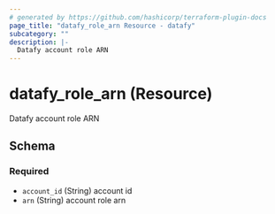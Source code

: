 ```yaml
---
# generated by https://github.com/hashicorp/terraform-plugin-docs
page_title: "datafy_role_arn Resource - datafy"
subcategory: ""
description: |-
  Datafy account role ARN
---
```


# datafy_role_arn (Resource)

Datafy account role ARN



<!-- schema generated by tfplugindocs -->
## Schema

### Required

- `account_id` (String) account id
- `arn` (String) account role arn
